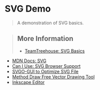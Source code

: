 # SVG Demo

> A demonstration of SVG basics.
 
 
 
 
 
 
 
 
 
>## More Information
>
>- [TeamTreehouse: SVG Basics](https://teamtreehouse.com/library/svg-basics)
- [MDN Docs: SVG](https://developer.mozilla.org/en-US/docs/Web/SVG)
- [Can I Use: SVG Browser Support](http://caniuse.com/#feat=svg)
- [SVGO-GUI to Optimize SVG File](https://github.com/svg/svgo-gui)
- [Method Draw Free Vector Drawing Tool](http://editor.method.ac/)
- [Inkscape Editor](http://inkscape.org)

